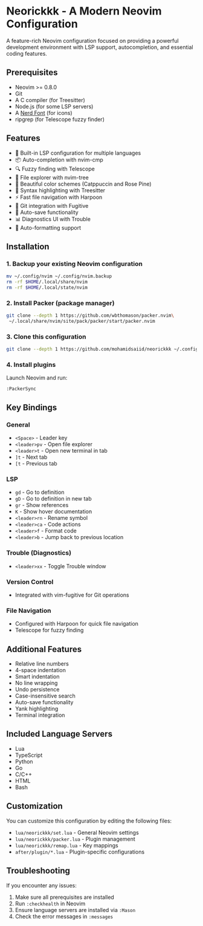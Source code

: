 # Neorickkk - A Modern Neovim Configuration

A feature-rich Neovim configuration focused on providing a powerful development environment with LSP support, autocompletion, and essential coding features.

## Prerequisites

- Neovim >= 0.8.0
- Git
- A C compiler (for Treesitter)
- Node.js (for some LSP servers)
- A [Nerd Font](https://www.nerdfonts.com/) (for icons)
- ripgrep (for Telescope fuzzy finder)

## Features

- 🚀 Built-in LSP configuration for multiple languages
- 📦 Auto-completion with nvim-cmp
- 🔍 Fuzzy finding with Telescope
- 🌳 File explorer with nvim-tree
- 🎨 Beautiful color schemes (Catppuccin and Rose Pine)
- 📝 Syntax highlighting with Treesitter
- ⚡ Fast file navigation with Harpoon
- 🔄 Git integration with Fugitive
- 💾 Auto-save functionality
- 📊 Diagnostics UI with Trouble
- 🔧 Auto-formatting support

## Installation

### 1. Backup your existing Neovim configuration

```bash
mv ~/.config/nvim ~/.config/nvim.backup
rm -rf $HOME/.local/share/nvim
rm -rf $HOME/.local/state/nvim
```

### 2. Install Packer (package manager)

```bash
git clone --depth 1 https://github.com/wbthomason/packer.nvim\
 ~/.local/share/nvim/site/pack/packer/start/packer.nvim
```

### 3. Clone this configuration

```bash
git clone --depth 1 https://github.com/mohamidsaiid/neorickkk ~/.config/nvim
```

### 4. Install plugins

Launch Neovim and run:

```
:PackerSync
```

## Key Bindings

### General

- `<Space>` - Leader key
- `<leader>pv` - Open file explorer
- `<leader>t` - Open new terminal in tab
- `]t` - Next tab
- `[t` - Previous tab

### LSP

- `gd` - Go to definition
- `gD` - Go to definition in new tab
- `gr` - Show references
- `K` - Show hover documentation
- `<leader>rn` - Rename symbol
- `<leader>ca` - Code actions
- `<leader>f` - Format code
- `<leader>b` - Jump back to previous location

### Trouble (Diagnostics)

- `<leader>xx` - Toggle Trouble window

### Version Control

- Integrated with vim-fugitive for Git operations

### File Navigation

- Configured with Harpoon for quick file navigation
- Telescope for fuzzy finding

## Additional Features

- Relative line numbers
- 4-space indentation
- Smart indentation
- No line wrapping
- Undo persistence
- Case-insensitive search
- Auto-save functionality
- Yank highlighting
- Terminal integration

## Included Language Servers

- Lua
- TypeScript
- Python
- Go
- C/C++
- HTML
- Bash

## Customization

You can customize this configuration by editing the following files:

- `lua/neorickkk/set.lua` - General Neovim settings
- `lua/neorickkk/packer.lua` - Plugin management
- `lua/neorickkk/remap.lua` - Key mappings
- `after/plugin/*.lua` - Plugin-specific configurations

## Troubleshooting

If you encounter any issues:

1. Make sure all prerequisites are installed
2. Run `:checkhealth` in Neovim
3. Ensure language servers are installed via `:Mason`
4. Check the error messages in `:messages`
